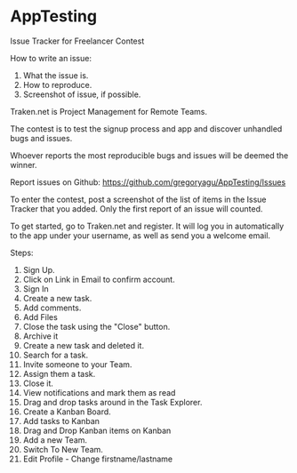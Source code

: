 # AppTesting
Issue Tracker for Freelancer Contest

How to write an issue:
1. What the issue is.
2. How to reproduce.
3. Screenshot of issue, if possible.

Traken.net is Project Management for Remote Teams. 

The contest is to test the signup process and app and discover unhandled bugs and issues.

Whoever reports the most reproducible bugs and issues will be deemed the winner.

Report issues on Github: https://github.com/gregoryagu/AppTesting/Issues

To enter the contest, post a screenshot of the list of items in the Issue Tracker that you added. Only the first report of an issue will  counted. 

To get started, go to Traken.net and register. It will log you in automatically to the app under your username, as well as send you a welcome email.

Steps:
1. Sign Up.
2. Click on Link in Email to confirm account.
3. Sign In
4. Create a new task.
5. Add comments.
6. Add Files
7. Close the task using the "Close" button.
8. Archive it
9. Create a new task and deleted it.
10. Search for a task.
11. Invite someone to your Team.
12. Assign them a task.
13. Close it.
14. View notifications and mark them as read
15. Drag and drop tasks around in the Task Explorer.
16. Create a Kanban Board.
17. Add tasks to Kanban
18. Drag and Drop Kanban items on Kanban
19. Add a new Team.
20. Switch To New Team.
21. Edit Profile - Change firstname/lastname
